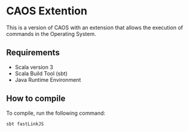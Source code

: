 # CAOS Extention

This is a version of CAOS with an extension that allows the execution of commands in the Operating System.

## Requirements

- Scala version 3
- Scala Build Tool (sbt)
- Java Runtime Environment


## How to compile

To compile, run the following command:

```bash
sbt fastLinkJS
